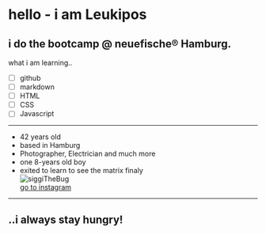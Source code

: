 # hello - i am Leukipos<br>
**i do the bootcamp @ neuefische® Hamburg.**
---
what i am learning..<br>
- [ ] github<br>
- [ ] markdown<br>
- [ ] HTML<br>
- [ ] CSS<br>
- [ ] Javascript<br>

---
- 42 years old
- based in Hamburg
- Photographer, Electrician and much more
- one 8-years old boy
- exited to learn to see the matrix finaly<br>
![siggiTheBug](https://img.fotocommunity.com/siggi-the-bug-74b82588-0ce6-40c7-94e3-4a04ab0d80b1.jpg?width=300)<br>
[go to instagram](https://www.instagram.com/lx_zippel/)
---
## ..i always stay hungry!
